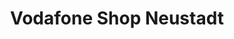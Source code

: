 ---
title: "Vodafone Shop Neustadt"
url: /neustadt-in-holstein/vodafone-shop-neustadt/
shop: Handy
---